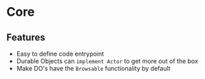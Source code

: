 # Core

## Features

- Easy to define code entrypoint
- Durable Objects can `implement Actor` to get more out of the box
- Make DO's have the `Browsable` functionality by default